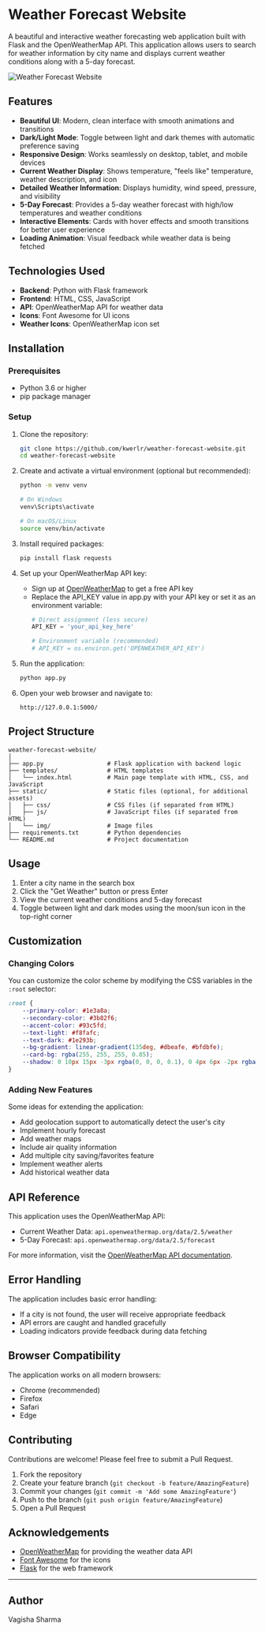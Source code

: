 # Weather Forecast Website

A beautiful and interactive weather forecasting web application built with Flask and the OpenWeatherMap API. This application allows users to search for weather information by city name and displays current weather conditions along with a 5-day forecast.

![Weather Forecast Website](https://via.placeholder.com/800x400)

## Features

- **Beautiful UI**: Modern, clean interface with smooth animations and transitions
- **Dark/Light Mode**: Toggle between light and dark themes with automatic preference saving
- **Responsive Design**: Works seamlessly on desktop, tablet, and mobile devices
- **Current Weather Display**: Shows temperature, "feels like" temperature, weather description, and icon
- **Detailed Weather Information**: Displays humidity, wind speed, pressure, and visibility
- **5-Day Forecast**: Provides a 5-day weather forecast with high/low temperatures and weather conditions
- **Interactive Elements**: Cards with hover effects and smooth transitions for better user experience
- **Loading Animation**: Visual feedback while weather data is being fetched

## Technologies Used

- **Backend**: Python with Flask framework
- **Frontend**: HTML, CSS, JavaScript
- **API**: OpenWeatherMap API for weather data
- **Icons**: Font Awesome for UI icons
- **Weather Icons**: OpenWeatherMap icon set

## Installation

### Prerequisites

- Python 3.6 or higher
- pip package manager

### Setup

1. Clone the repository:
   ```bash
   git clone https://github.com/kwerlr/weather-forecast-website.git
   cd weather-forecast-website
   ```

2. Create and activate a virtual environment (optional but recommended):
   ```bash
   python -m venv venv
   
   # On Windows
   venv\Scripts\activate
   
   # On macOS/Linux
   source venv/bin/activate
   ```

3. Install required packages:
   ```bash
   pip install flask requests
   ```

4. Set up your OpenWeatherMap API key:
   - Sign up at [OpenWeatherMap](https://openweathermap.org/api) to get a free API key
   - Replace the API_KEY value in app.py with your API key or set it as an environment variable:
     ```python
     # Direct assignment (less secure)
     API_KEY = 'your_api_key_here'
     
     # Environment variable (recommended)
     # API_KEY = os.environ.get('OPENWEATHER_API_KEY')
     ```

5. Run the application:
   ```bash
   python app.py
   ```

6. Open your web browser and navigate to:
   ```
   http://127.0.0.1:5000/
   ```

## Project Structure

```
weather-forecast-website/
│
├── app.py                  # Flask application with backend logic
├── templates/              # HTML templates
│   └── index.html          # Main page template with HTML, CSS, and JavaScript
├── static/                 # Static files (optional, for additional assets)
│   ├── css/                # CSS files (if separated from HTML)
│   ├── js/                 # JavaScript files (if separated from HTML)
│   └── img/                # Image files
├── requirements.txt        # Python dependencies
└── README.md               # Project documentation
```

## Usage

1. Enter a city name in the search box
2. Click the "Get Weather" button or press Enter
3. View the current weather conditions and 5-day forecast
4. Toggle between light and dark modes using the moon/sun icon in the top-right corner

## Customization

### Changing Colors

You can customize the color scheme by modifying the CSS variables in the `:root` selector:

```css
:root {
    --primary-color: #1e3a8a;
    --secondary-color: #3b82f6;
    --accent-color: #93c5fd;
    --text-light: #f8fafc;
    --text-dark: #1e293b;
    --bg-gradient: linear-gradient(135deg, #dbeafe, #bfdbfe);
    --card-bg: rgba(255, 255, 255, 0.85);
    --shadow: 0 10px 15px -3px rgba(0, 0, 0, 0.1), 0 4px 6px -2px rgba(0, 0, 0, 0.05);
}
```

### Adding New Features

Some ideas for extending the application:

- Add geolocation support to automatically detect the user's city
- Implement hourly forecast
- Add weather maps
- Include air quality information
- Add multiple city saving/favorites feature
- Implement weather alerts
- Add historical weather data

## API Reference

This application uses the OpenWeatherMap API:

- Current Weather Data: `api.openweathermap.org/data/2.5/weather`
- 5-Day Forecast: `api.openweathermap.org/data/2.5/forecast`

For more information, visit the [OpenWeatherMap API documentation](https://openweathermap.org/api).

## Error Handling

The application includes basic error handling:

- If a city is not found, the user will receive appropriate feedback
- API errors are caught and handled gracefully
- Loading indicators provide feedback during data fetching

## Browser Compatibility

The application works on all modern browsers:

- Chrome (recommended)
- Firefox
- Safari
- Edge

## Contributing

Contributions are welcome! Please feel free to submit a Pull Request.

1. Fork the repository
2. Create your feature branch (`git checkout -b feature/AmazingFeature`)
3. Commit your changes (`git commit -m 'Add some AmazingFeature'`)
4. Push to the branch (`git push origin feature/AmazingFeature`)
5. Open a Pull Request


## Acknowledgements

- [OpenWeatherMap](https://openweathermap.org/) for providing the weather data API
- [Font Awesome](https://fontawesome.com/) for the icons
- [Flask](https://flask.palletsprojects.com/) for the web framework

---

## Author
Vagisha Sharma
